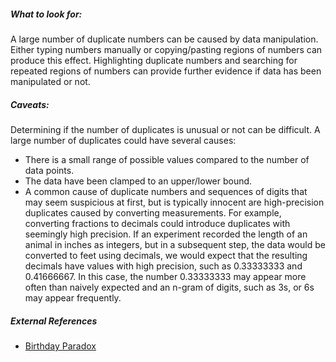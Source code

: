 <!-- Equivalent to frequent values explanation -->

##### What to look for:

A large number of duplicate numbers can be caused by data manipulation. Either typing numbers manually or copying/pasting regions of numbers can produce this effect. Highlighting duplicate numbers and searching for repeated regions of numbers can provide further evidence if data has been manipulated or not.

##### Caveats:

Determining if the number of duplicates is unusual or not can be difficult. A large number of duplicates could have several causes:

-   There is a small range of possible values compared to the number of data points.
-   The data have been clamped to an upper/lower bound.
-   A common cause of duplicate numbers and sequences of digits that may seem suspicious at first, but is typically innocent are high-precision duplicates caused by converting measurements. For example, converting fractions to decimals could introduce duplicates with seemingly high precision. If an experiment recorded the length of an animal in inches as integers, but in a subsequent step, the data would be converted to feet using decimals, we would expect that the resulting decimals have values with high precision, such as $0.33333333$ and $0.41666667$. In this case, the number $0.33333333$ may appear more often than naively expected and an n-gram of digits, such as $3$s, or $6$s may appear frequently.

##### External References

-   [Birthday Paradox](https://en.wikipedia.org/wiki/Birthday_problem)
